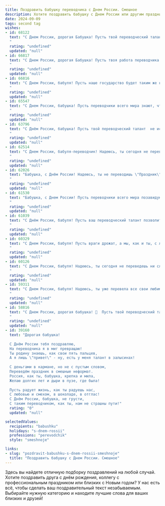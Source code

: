 ```yaml
---
title: Поздравить бабушку переводчика с Днем России. Смешное
description: Хотите поздравить бабушку с Днем России или другим праздником? Наш ИИ создаст незабываемое поздравление, а вы обязательно выделитесь среди других.  
date: 2024-09-09
tags: second tag
wishes:
- id: 68122
  text: "С Днем России, дорогая Бабушка! Пусть твой переводческий талант поможет тебе разобраться в суматохе нашего праздничного дня и перевести всю эту радость на язык любви и тепла! 😜
  "
  rating: "undefined"
  updated: "null"
- id: 66817
  text: "С Днем России, дорогая Бабушка! Пусть твоя работа переводчика станет еще более востребованной, а иностранцы от твоих переводов будут в восторге – ах, как они любят, чтобы им все переводили!  😉  Желаю тебе крепкого здоровья, чтобы переводить было легко и непринужденно, словно \"чай пить\"!
  "
  rating: "undefined"
  updated: "null"
- id: 66816
  text: "С Днем России, бабуля! Пусть наше государство будет таким же крепким, как твоя любовь к внукам, а ты сама  — такой же неутомимой переводчицей, как в свои лучшие годы, переводившей с немецкого \"Ich liebe dich\" на \"Я тебя люблю\"!
  "
  rating: "undefined"
  updated: "null"
- id: 65547
  text: "С Днем России, бабушка! Пусть переводчики всего мира знают, что у тебя самый богатый русский язык, полный смешных и остроумных фраз! 😜
  "
  rating: "undefined"
  updated: "null"
- id: 63796
  text: "С Днём России, бабушка! Пусть твой переводческий талант  не иссякнет, как поток русских слов, а только разрастается, как сеть магазинов \"Пятёрочка\" по всей стране!
  "
  rating: "undefined"
  updated: "null"
- id: 62514
  text: "С Днем России, бабуля-переводчик! Надеюсь, ты сегодня не переведешь все мои шутки на английский, чтобы я не понял, что ты меня троллишь! 😜
  "
  rating: "undefined"
  updated: "null"
- id: 62026
  text: "Бабушка, с Днём России! Надеюсь, ты не переводишь \"Праздник\" как \"Фестиваль\" на этот раз, а то у нас уже 12 июня - время шашлыков и пива, а не танцев с бубном! 😂
  "
  rating: "undefined"
  updated: "null"
- id: 61530
  text: "Бабушка, с Днем России! Пусть переводчики всего мира позавидуют твоей способности переводить с \"бабушкиного\" на \"внучкин\" и обратно! 🎉
  "
  rating: "undefined"
  updated: "null"
- id: 61039
  text: "С Днём России, бабуля! Пусть ваш переводческий талант позволит вам перевести даже самые запутанные рецепты бабушкиных тортов на язык современных молодых людей, чтобы они, наконец, оценили этот кулинарный шедевр!
  "
  rating: "undefined"
  updated: "null"
- id: 60329
  text: "С Днем России, бабуля! Пусть враги дрожат, а мы, как и ты, с легкостью переводим все языки,  даже самый \"заумный\" гос­ язык! 😂🇷🇺
  "
  rating: "undefined"
  updated: "null"
- id: 60126
  text: "С Днем России, бабуля! Надеюсь, ты сегодня не переведешь ни слова на иностранный язык,  а  будешь наслаждаться  родным русским, выпивая за нашу страну и за  свой любимый язык! 😉
  "
  rating: "undefined"
  updated: "null"
- id: 59311
  text: "С Днем России, бабуля! Надеюсь, ты уже перевела все свои любимые рецепты с польского на русский? 😉 И, конечно же, поздравляю с тем, что ты - переводчик! Ведь переводить чужие слова - это талант, а ты знаешь, какой у тебя талантливый внук/внучка! 😜
  "
  rating: "undefined"
  updated: "null"
- id: 58816
  text: "С Днем России, дорогая бабушка! 🥳  Пусть твой переводческий талант  будет таким же сильным, как патриотизм  путина, а язык врагов нашей страны - не более опасен, чем  русский мат  в исполнении  нашего президента.  😉
  "
  rating: "undefined"
  updated: "null"
- id: 39160
  text: "Дорогая бабушка!
  
  С Днём России тебя поздравляю,
  На переводчика я в миг превращаю!
  Ты родину знаешь, как свои пять пальцев,
  А я лишь \"привет\" - ну, есть у меня талант в залысинах!
  
  С деньгами в кармане, но не с пустым словом,
  Переведём праздник в смешные неформат.
  Россия, как ты, бабушка, крепка и мила,
  Желаю долгих лет и дыри в пузе, где была!
  
  Пусть радует жизнь, как ты радуешь нас,
  С любовью и смехом, в шоколаде, в отглас!
  С Днём России, бабушка, не грусти,
  С таким переводчиком, как ты, нам не страшны пути!"
  rating: "0"
  updated: "null"

selectedValues:
  recipients: "babushku"
  holidays: "s-dnem-rossii"
  professions: "perevodchik"
  style: "smeshnoje"

links:
- slug: "pozdravit-babushku-s-dnem-rossii-smeshnoje"
  title: "Поздравить бабушку с Днем России. Смешное"
---
```


Здесь вы найдете отличную подборку поздравлений на любой случай. 
Хотите поздравить друга с днём рождения, коллегу с профессиональным праздником или близких с Новым годом? У нас есть всё, чтобы сделать ваш поздравительный текст незабываемым. Выбирайте нужную категорию и находите лучшие слова для ваших близких и друзей!
